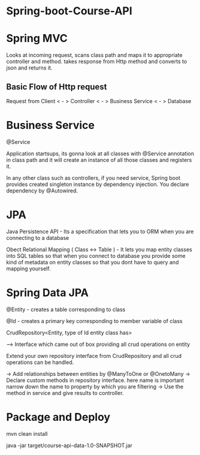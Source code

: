 # Spring-boot-Course-API

# Spring MVC

Looks at incoming request, scans class path and maps it to appropriate controller and method. takes response from Http method and converts to json and returns it.

## Basic Flow of Http request

Request from Client  < - > Controller < - > Business Service < - > Database

# Business Service

@Service

Application startsups, its gonna look at all classes with @Service annotation in class path and it will create an instance of all those classes and registers it.

In any other class such as controllers, if you need service, Spring boot provides created singleton instance by dependency injection. You declare dependency by @Autowired.

# JPA

Java Persistence API - Its a specification that lets you to ORM when you are connecting to a database

Obect Relational Mapping ( Class ↔ Table ) - It lets you map entity classes into SQL tables so that when you connect to database you provide some kind of metadata on entity classes so that you dont have to query and mapping yourself. 

# Spring Data JPA

@Entity - creates a table corresponding to class

@Id - creates a primary key corresponding to member variable of class

CrudRepository<Entity, type of Id entity class has>  

——> Interface which came out of box providing all crud operations on entity

Extend your own repository interface from CrudRepository and all crud operations can be handled.

→ Add relationships between entities by @ManyToOne or @OnetoMany
→ Declare custom methods in repository interface. here name is important narrow down the name to property by which you are filtering
→ Use the method in service and give results to controller.

# Package and Deploy

mvn clean install

java -jar target/course-api-data-1.0-SNAPSHOT.jar
